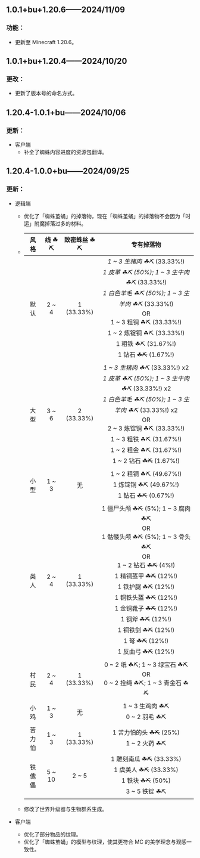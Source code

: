 ## 1.0.1+bu+1.20.6——2024/11/09

### 功能：

- 更新至 Minecraft 1.20.6。

## 1.0.1+bu+1.20.4——2024/10/20

### 更改：

- 更新了版本号的命名方式。

## 1.20.4-1.0.1+bu——2024/10/06

### 更新：

- 客户端
	- 补全了蜘蛛内容进度的资源包翻译。

## 1.20.4-1.0.0+bu——2024/09/25

### 更新：

- 逻辑端
	- 优化了「蜘蛛茧蛹」的掉落物，现在「蜘蛛茧蛹」的掉落物不会因为「时运」附魔掉落过多的材料。
	- | 风格  |  线 ☘⛏  |  致密蛛丝 ☘⛏   |                                                                                                                                                        专有掉落物                                                                                                                                                        |
      |:---:|:------:|:----------:|:-------------------------------------------------------------------------------------------------------------------------------------------------------------------------------------------------------------------------------------------------------------------------------------------------------------------:|
	  | 默认  | 2 ~ 4  | 1 (33.33%) |                                         *1 ~ 3 生猪肉 ☘⛏* (33.33%!) <br> *1 皮革 ☘⛏ (50%); 1 ~ 3 生牛肉 ☘⛏* (33.33%!) <br> *1 白色羊毛 ☘⛏ (50%); 1 ~ 3 生羊肉 ☘⛏* (33.33%!) <br>OR<br> 1 ~ 3 粗铜 ☘⛏ (33.33%!) <br> 1 ~ 2 炼锭铜 ☘⛏ (33.33%!) <br> 1 粗铁 ☘⛏ (31.67%!) <br> 1 钻石 ~~☘⛏~~ (1.67%!)                                          |
	  | 大型  | 3 ~ 6  | 2 (33.33%) |                                 *1 ~ 3 生猪肉 ☘⛏* (33.33%!) x2 <br> *1 皮革 ☘⛏ (50%); 1 ~ 3 生牛肉 ☘⛏* (33.33%!) x2 <br> *1 白色羊毛 ☘⛏ (50%); 1 ~ 3 生羊肉 ☘⛏* (33.33%!) x2 <br>OR<br> 2 ~ 3 炼锭铜 ☘⛏ (33.33%!) <br> 1 ~ 3 粗铁 ☘⛏ (31.67%!) <br> 1 ~ 2 粗金 ☘⛏ (31.67%!) <br> 1 ~ 2 钻石 ~~☘⛏~~ (1.67%!)                                 |
	  | 小型  | 1 ~ 3  |     无      |                                                                                                                       1 ~ 2 粗铜 ☘⛏ (49.67%!) <br> 1 炼锭铜 ☘⛏ (49.67%!) <br> 1 钻石 ~~☘⛏~~ (0.67%!)                                                                                                                       |
	  | 类人  | 2 ~ 4  | 1 (33.33%) | 1 僵尸头颅 ~~☘⛏~~ (5%); 1 ~ 3 腐肉 ☘⛏ <br>OR<br> 1 骷髅头颅 ~~☘⛏~~ (5%); 1 ~ 3 骨头 ☘⛏ <br>OR<br> 1 ~ 2 钻石 ~~☘⛏~~ (4%!) <br> 1 精铜盔甲 ~~☘⛏~~ (12%!) <br> 1 铁护腿 ~~☘⛏~~ (12%!) <br> 1 铜铁头盔 ~~☘⛏~~ (12%!) <br> 1 金铜靴子 ~~☘⛏~~ (12%!) <br> 1 钢斧 ~~☘⛏~~ (12%!) <br> 1 铜铁剑 ~~☘⛏~~ (12%!) <br> 1 弩 ~~☘⛏~~ (12%!) <br> 1 反曲弓 ~~☘⛏~~ (12%!) |
	  | 村民  | 2 ~ 4  | 1 (33.33%) |                                                                                                                          0 ~ 2 纸 ☘⛏; 1 ~ 3 绿宝石 ☘⛏ <br>OR<br> 0 ~ 2 拴绳 ☘⛏; 1 ~ 3 青金石 ~~☘⛏~~                                                                                                                          |
	  | 小鸡  | 1 ~ 3  |     无      |                                                                                                                                            1 ~ 3 生鸡肉 ☘⛏ <br> 0 ~ 2 羽毛 ☘⛏                                                                                                                                            |
	  | 苦力怕 | 1 ~ 3  | 1 (33.33%) |                                                                                                                                        1 苦力怕的头 ~~☘⛏~~ (25%) <br> 1 ~ 2 火药 ☘⛏                                                                                                                                        |
	  | 铁傀儡 | 5 ~ 10 |   2 ~ 5    |                                                                                                              1 雕刻南瓜 ~~☘⛏~~ (33.33%) <br> 1 虞美人 ~~☘⛏~~ (33.33%) <br> 1 铁块 ~~☘⛏~~ (50%) <br> 3 ~ 5 铁锭 ☘⛏                                                                                                              |
	- 修改了世界升级器与生物群系生成。

- 客户端
	- 优化了部分物品的纹理。
	- 优化了「蜘蛛茧蛹」的模型与纹理，使其更符合 MC 的美学理念与观感一致性。